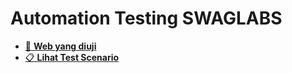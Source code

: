 # Automation Testing SWAGLABS


- [🔗 **Web yang diuji**](https://www.saucedemo.com/)
- [📋 **Lihat Test Scenario**](https://docs.google.com/spreadsheets/d/16fz0M4VyQ2TN7Dl4WzCILs-A-de5KKUtIMBrmWeMuQY/edit?gid=1059802110#gid=1059802110) 
